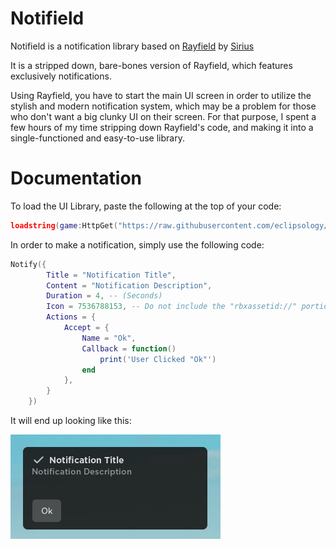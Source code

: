 
# Notifield

Notifield is a notification library based on [Rayfield](https://rayfield.dev) by [Sirius](https://sirius.menu)

It is a stripped down, bare-bones version of Rayfield, which features exclusively notifications.

Using Rayfield, you have to start the main UI screen in order to utilize the stylish and modern notification system, which may be a problem for those who don't want a big clunky UI on their screen. For that purpose, I spent a few hours of my time stripping down Rayfield's code, and making it into a single-functioned and easy-to-use library.

# Documentation
To load the UI Library, paste the following at the top of your code:
```lua
loadstring(game:HttpGet("https://raw.githubusercontent.com/eclipsology/Notifield/main/source"))()
```

In order to make a notification, simply use the following code:
```lua
Notify({
        Title = "Notification Title",
        Content = "Notification Description",
        Duration = 4, -- (Seconds)
        Icon = 7536788153, -- Do not include the "rbxassetid://" portion
        Actions = {
            Accept = {
                Name = "Ok",
                Callback = function()
                    print('User Clicked "Ok"')
                end
            },
        }
    })
```

It will end up looking like this:

![Screenshot of Notifield Example Notification](https://github.com/eclipsology/Notifield/blob/main/images/image.png?raw=true)
